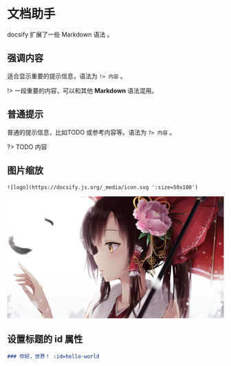 # 文档助手

docsify 扩展了一些 Markdown 语法 。



## 强调内容

适合显示重要的提示信息，语法为 `!> 内容` 。

!>  一段重要的内容，可以和其他 **Markdown** 语法混用。 



## 普通提示

普通的提示信息，比如TODO 或参考内容等。语法为 `?> 内容` 。

?> TODO 内容



## 图片缩放

```
![logo](https://docsify.js.org/_media/icon.svg ':size=50x100')
```

![logo](assets/reimu.jpg ':size=191x108')



## 设置标题的 id 属性

```markdown
### 你好，世界！ :id=hello-world
```

